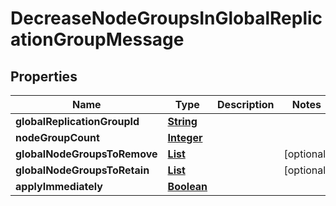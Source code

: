

# DecreaseNodeGroupsInGlobalReplicationGroupMessage


## Properties

| Name | Type | Description | Notes |
|------------ | ------------- | ------------- | -------------|
|**globalReplicationGroupId** | [**String**](String.md) |  |  |
|**nodeGroupCount** | [**Integer**](Integer.md) |  |  |
|**globalNodeGroupsToRemove** | [**List**](List.md) |  |  [optional] |
|**globalNodeGroupsToRetain** | [**List**](List.md) |  |  [optional] |
|**applyImmediately** | [**Boolean**](Boolean.md) |  |  |



